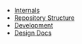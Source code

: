 - [Internals](./index.md)
- [Repository Structure](./repository-structure.md)
- [Development](./development.md)
- [Design Docs](./design-docs/)
